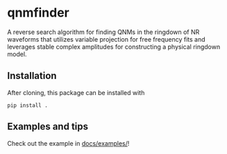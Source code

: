 # qnmfinder
A reverse search algorithm for finding QNMs in the ringdown of NR waveforms that utilizes variable projection for free frequency fits and leverages stable complex amplitudes for constructing a physical ringdown model.

## Installation

After cloning, this package can be installed with

```shell
pip install .
```

## Examples and tips

Check out the example in [docs/examples/](https://github.com/keefemitman/qnmfinder/blob/main/docs/examples/example.ipynb)!

